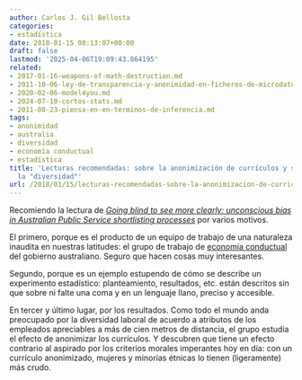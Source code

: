 ```yaml
---
author: Carlos J. Gil Bellosta
categories:
- estadística
date: 2018-01-15 08:13:07+00:00
draft: false
lastmod: '2025-04-06T19:09:43.864195'
related:
- 2017-01-16-weapons-of-math-destruction.md
- 2011-10-06-ley-de-transparencia-y-anonimidad-en-ficheros-de-microdatos.md
- 2020-02-06-model4you.md
- 2024-07-10-cortos-stats.md
- 2011-08-23-piensa-en-en-terminos-de-inferencia.md
tags:
- anonimidad
- australia
- diversidad
- economía conductual
- estadística
title: 'Lecturas recomendadas: sobre la anonimización de currículos y su impacto en
  la "diversidad"'
url: /2018/01/15/lecturas-recomendadas-sobre-la-anonimizacion-de-curriculos-y-su-impacto-en-la-diversidad/
---
```


Recomiendo la lectura de [_Going blind to see more clearly: unconscious bias in Australian Public Service shortlisting processes_](https://pmc.gov.au/sites/default/files/publications/BETA-report-going-blind-to-see-more%20clearly.pdf) por varios motivos.

El primero, porque es el producto de un equipo de trabajo de una naturaleza inaudita en nuestras latitudes: el grupo de trabajo de [economía conductual](https://es.wikipedia.org/wiki/Econom%C3%ADa_conductual) del gobierno australiano. Seguro que hacen cosas muy interesantes.

Segundo, porque es un ejemplo estupendo de cómo se describe un experimento estadístico: planteamiento, resultados, etc. están descritos sin que sobre ni falte una coma y en un lenguaje llano, preciso y accesible.

En tercer y último lugar, por los resultados. Como todo el mundo anda preocupado por la diversidad laboral de acuerdo a atributos de los empleados apreciables a más de cien metros de distancia, el grupo estudia el efecto de anonimizar los currículos. Y descubren que tiene un efecto contrario al aspirado por los criterios morales imperantes hoy en día: con un currículo anonimizado, mujeres y minorías étnicas lo tienen (ligeramente) más crudo.
